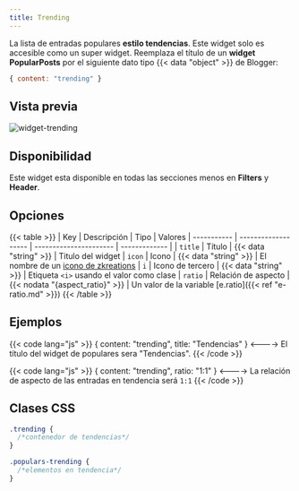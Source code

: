 ```yaml
---
title: Trending
---
```


La lista de entradas populares **estilo tendencias**. Este widget solo es accesible como un super widget. Reemplaza el título de un **widget PopularPosts** por el siguiente dato tipo {{< data "object" >}} de Blogger:

```js
{ content: "trending" }
```

## Vista previa

![widget-trending](/images/widgets/trending.png)


## Disponibilidad

Este widget esta disponible en todas las secciones menos en **Filters** y **Header**.


## Opciones

{{< table >}}
| Key         | Descripción         | Tipo                   | Valores
| ----------- | ------------------- | ---------------------- | ------------- |
| `title`     | Título              | {{< data "string" >}}  | Titulo del widget
| `icon`      | Icono               | {{< data "string" >}}  | El nombre de un [icono de zkreations](#icons)
| `i`         | Icono de tercero    | {{< data "string" >}}  | Etiqueta `<i>` usando el valor como clase
| `ratio`     | Relación de aspecto | {{< nodata "{aspect_ratio}" >}} | Un valor de la variable [e.ratio]({{< ref "e-ratio.md" >}})
{{< /table >}}


## Ejemplos

{{< code lang="js" >}}
{ content: "trending", title: "Tendencias" }
<---->
El título del widget de populares sera "Tendencias".
{{< /code >}}

{{< code lang="js" >}}
{ content: "trending", ratio: "1:1" }
<---->
La relación de aspecto de las entradas en tendencia será `1:1`
{{< /code >}}


## Clases CSS

```css
.trending {
  /*contenedor de tendencias*/
}

.populars-trending {
  /*elementos en tendencia*/
}
```
